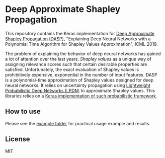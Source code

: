 # Deep Approximate Shapley Propagation

This repository contains the Keras implementation for [Deep Approximate Shapley Propagation (DASP)](https://arxiv.org/abs/1903.10992), "Explaining Deep Neural Networks with a Polynomial Time Algorithm for Shapley Values Approximation", ICML 2019.

The problem of explaining the behavior of deep neural networks has gained a lot of attention over the last years. 
*Shapley values* as a unique way of assigning relevance scores such that certain desirable properties are satisfied.
Unfortunately, the exact evaluation of Shapley values is prohibitively expensive, exponential in the number of input features. DASP is a polynomial-time approximation of Shapley values designed for deep neural networks. It relies on uncertainty propagation using [Lightweight Probabilistic Deep Networks (LPDN)](https://arxiv.org/abs/1805.11327) to approximate Shapley values. This libraries relies on a [Keras implementation of such probabilistic framework](https://github.com/marcoancona/LPDN).

## How to use
Please see the [example folder](https://github.com/marcoancona/DASP/tree/master/examples) for practical usage example and results.

## License
MIT
